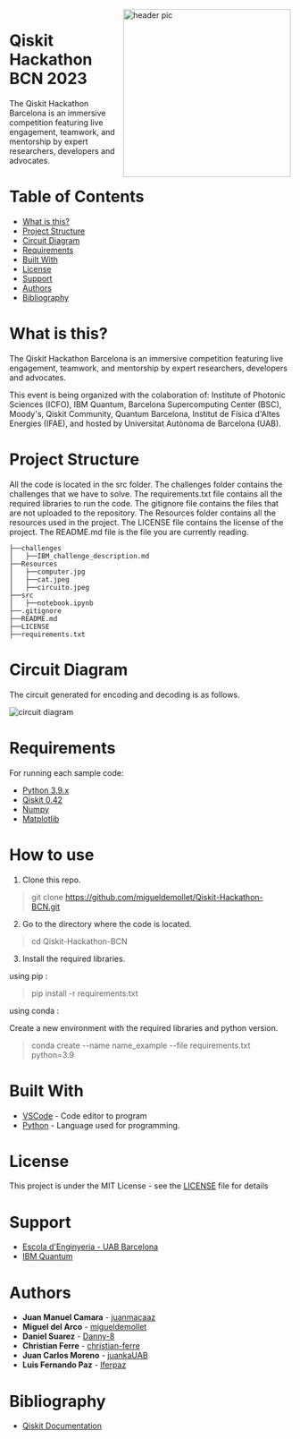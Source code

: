 <img src="https://github.com/migueldemollet/Qiskit-Hackathon-BCN/blob/main/Resources/cat.jpeg" align="right" width="300" alt="header pic"/>

# **Qiskit Hackathon BCN 2023**

The Qiskit Hackathon Barcelona is an immersive competition featuring live engagement, teamwork, and mentorship by expert researchers, developers and advocates.

# Table of Contents
   * [What is this?](#what-is-this)
   * [Project Structure](#project-structure)
   * [Circuit Diagram](#circuit-diagram)
   * [Requirements](#requirements)
   * [Built With](#built-with)
   * [License](#license)
   * [Support](#support)
   * [Authors](#authors)
   * [Bibliography](#bibliography)

# What is this?
The Qiskit Hackathon Barcelona is an immersive competition featuring live engagement, teamwork, and mentorship by expert researchers, developers and advocates.

This event is being organized with the colaboration of: Institute of Photonic Sciences (ICFO), IBM Quantum, Barcelona Supercomputing Center (BSC), Moody's, Qiskit Community, Quantum Barcelona, Institut de Física d'Altes Energies (IFAE), and hosted by Universitat Autònoma de Barcelona (UAB).

# Project Structure
All the code is located in the src folder.
The challenges folder contains the challenges that we have to solve. The requirements.txt file contains all the required libraries to run the code. The gitignore file contains the files that are not uploaded to the repository. The Resources folder contains all the resources used in the project.
The LICENSE file contains the license of the project.
The README.md file is the file you are currently reading.
```
├──challenges
│   ├──IBM_challenge_description.md
├──Resources
│   ├──computer.jpg
│   ├──cat.jpeg
│   ├──circuito.jpeg
├──src
│   ├──notebook.ipynb
├──.gitignore
├──README.md
├──LICENSE
├──requirements.txt
```

# Circuit Diagram
The circuit generated for encoding and decoding is as follows.

<img src="https://github.com/migueldemollet/Qiskit-Hackathon-BCN/blob/main/Resources/circuito.jpeg" align="center" alt="circuit diagram"/>


# Requirements

For running each sample code:

- [Python 3.9.x](https://www.python.org/)
- [Qiskit 0.42](https://qiskit.org/)
- [Numpy](https://numpy.org/)
- [Matplotlib](https://matplotlib.org/)

# How to use

1. Clone this repo.

> git clone https://github.com/migueldemollet/Qiskit-Hackathon-BCN.git

2. Go to the directory where the code is located.

> cd Qiskit-Hackathon-BCN

3. Install the required libraries.
 
using pip :

> pip install -r requirements.txt

using conda :

Create a new environment with the required libraries and python version.

> conda create --name name_example --file requirements.txt python=3.9

# Built With
- [VSCode](https://code.visualstudio.com/) - Code editor to program
- [Python](https://www.python.org/) - Language used for programming.

# License
This project is under the MIT License - see the [LICENSE](https://github.com/migueldemollet/Qiskit-Hackathon-BCN/blob/main/LICENSE) file for details

# Support 
- [Escola d'Enginyeria - UAB Barcelona](https://www.uab.cat/enginyeria/)
- [IBM Quantum](https://quantum-computing.ibm.com/)
# Authors
* **Juan Manuel Camara** - [juanmacaaz](https://github.com/juanmacaaz)
* **Miguel del Arco** - [migueldemollet](https://github.com/migueldemollet)
* **Daniel Suarez** - [Danny-8](https://github.com/Danny-8)
* **Christian Ferre** - [christian-ferre](https://github.com/christian-ferre)
* **Juan Carlos Moreno** - [juankaUAB](https://github.com/juankaUAB)
* **Luis Fernando Paz** - [lferpaz](https://github.com/lferpaz)


# Bibliography
- [Qiskit Documentation](https://qiskit.org/documentation/)
